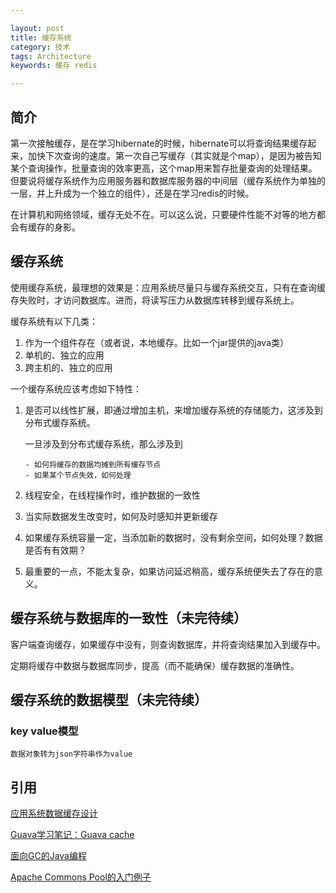 ```yaml
---

layout: post
title: 缓存系统
category: 技术
tags: Architecture
keywords: 缓存 redis

---
```


## 简介 

第一次接触缓存，是在学习hibernate的时候，hibernate可以将查询结果缓存起来，加快下次查询的速度。第一次自己写缓存（其实就是个map），是因为被告知某个查询操作，批量查询的效率更高，这个map用来暂存批量查询的处理结果。但要说将缓存系统作为应用服务器和数据库服务器的中间层（缓存系统作为单独的一层，并上升成为一个独立的组件），还是在学习redis的时候。

在计算机和网络领域，缓存无处不在。可以这么说，只要硬件性能不对等的地方都会有缓存的身影。

## 缓存系统

使用缓存系统，最理想的效果是：应用系统尽量只与缓存系统交互，只有在查询缓存失败时，才访问数据库。进而，将读写压力从数据库转移到缓存系统上。

缓存系统有以下几类：

1. 作为一个组件存在（或者说，本地缓存。比如一个jar提供的java类）
2. 单机的、独立的应用
3. 跨主机的、独立的应用

一个缓存系统应该考虑如下特性：

1. 是否可以线性扩展，即通过增加主机，来增加缓存系统的存储能力，这涉及到分布式缓存系统。

    一旦涉及到分布式缓存系统，那么涉及到
    
       - 如何将缓存的数据均摊到所有缓存节点
       - 如果某个节点失效，如何处理

2. 线程安全，在线程操作时，维护数据的一致性
3. 当实际数据发生改变时，如何及时感知并更新缓存
4. 如果缓存系统容量一定，当添加新的数据时，没有剩余空间，如何处理？数据是否有有效期？
4. 最重要的一点，不能太复杂，如果访问延迟稍高，缓存系统便失去了存在的意义。

## 缓存系统与数据库的一致性（未完待续）

客户端查询缓存，如果缓存中没有，则查询数据库，并将查询结果加入到缓存中。

定期将缓存中数据与数据库同步，提高（而不能确保）缓存数据的准确性。

## 缓存系统的数据模型（未完待续）

### key value模型

    数据对象转为json字符串作为value
    
## 引用

[应用系统数据缓存设计][]

[Guava学习笔记：Guava cache][]

[面向GC的Java编程][]

[Apache Commons Pool的入门例子][]

[应用系统数据缓存设计]: http://www.tuicool.com/articles/nYvy2a
[Guava学习笔记：Guava cache]: http://www.cnblogs.com/peida/p/Guava_Cache.html
[面向GC的Java编程]: http://coolshell.cn/articles/11541.html
[Apache Commons Pool的入门例子]: http://blog.csdn.net/fwing/article/details/5525124
[每天进步一点点——五分钟理解一致性哈希算法(consistent hashing)]: http://blog.csdn.net/cywosp/article/details/23397179